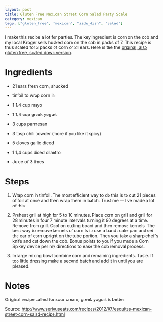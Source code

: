 ```yaml
---
layout: post
title: Gluten Free Mexican Street Corn Salad Party Scale
category: mexican
tags: ["gluten_free", "mexican", "side_dish", "salad"]
---
```

I make this recipe a lot for parties.  The key ingredient is corn on the cob and my local Kroger sells husked corn on the cob in packs of 7.  This recipe is thus scaled for 3 packs of corn or 21 ears.  Here is the the [original, also gluten free, scaled down version](https://fuzzyblog.io/recipes/mexican/2016/07/11/mexican-street-corn-salad.html).
# Ingredients

* 21 ears fresh corn, shucked

* tinfoil to wrap corn in

* 1 1/4 cup mayo

* 1 1/4 cup greek yogurt

* 3 cups parmesan

* 3 tbsp chili powder (more if you like it spicy)

* 5 cloves garlic diced

* 1 1/4 cups diced cilantro

* Juice of 3 limes

# Steps

1.  Wrap corn in tinfoil.  The most efficient way to do this is to cut 21 pieces of foil at once and then wrap them in batch. Trust me -- I've made a lot of this.

2.  Preheat grill at high for 5 to 10 minutes.  Place corn on grill and grill for 28 minutes in four 7 minute intervals turning it 90 degrees at a time.  Remove from grill.  Cool on cutting board and then remove kernels.  The best way to remove kernels of corn is to use a bundt cake pan and set the ear of corn upright on the tube portion.  Then you take a sharp chef's knife and cut down the cob.  Bonus points to you if you made a Corn Spikey device per my directions to ease the cob removal process.

3.  In large mixing bowl combine corn and remaining ingredients.  Taste.  If too little dressing make a second batch and add it in until you are pleased.

# Notes

Original recipe called for sour cream; greek yogurt is better

Source: http://www.seriouseats.com/recipes/2012/07/esquites-mexican-street-corn-salad-recipe.html
